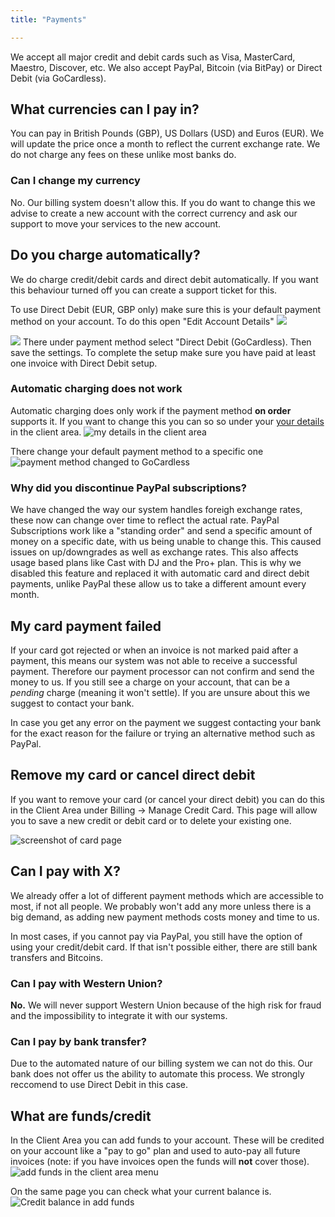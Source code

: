 ```yaml
---
title: "Payments"

---
```

We accept all major credit and debit cards such as Visa, MasterCard, Maestro, Discover, etc. We also accept PayPal, Bitcoin (via BitPay) or Direct Debit (via GoCardless). 

## What currencies can I pay in?

You can pay in British Pounds (GBP), US Dollars (USD) and Euros (EUR). We will update the price once a month to reflect the current exchange rate. We do not charge any fees on these unlike most banks do. 

### Can I change my currency

No. Our billing system doesn't allow this. If you do want to change this we advise to create a new account with the correct currency and ask our support to move your services to the new account. 

## Do you charge automatically?

We do charge credit/debit cards and direct debit automatically. If you want this behaviour turned off you can create a support ticket for this.

To use Direct Debit (EUR, GBP only) make sure this is your default payment method on your account. To do this open "Edit Account Details"
![](https://images.shoutca.st/5c29ba6-Screenshot_from_2017-07-26_11-47-49.png)

![](https://images.shoutca.st/bcff611-Screenshot_from_2017-07-26_11-47-07.png)
There under payment method select "Direct Debit (GoCardless). Then save the settings.
To complete the setup make sure you have paid at least one invoice with Direct Debit setup. 

### Automatic charging does not work

Automatic charging does only work if the payment method **on order** supports it. If you want to change this you can so so under your [your details](https://my.shoutca.st/clientarea.php?action=details) in the client area.
![my details in the client area](https://images.shoutca.st/Screenshot%20from%202018-08-22%2016-46-46.png)

There change your default payment method to a specific one
![payment method changed to GoCardless](https://images.shoutca.st/Screenshot%20from%202018-08-22%2016-47-04.png)

### Why did you discontinue PayPal subscriptions?

We have changed the way our system handles foreigh exchange rates, these now can change over time to reflect the actual rate. PayPal Subscriptions work like a "standing order" and send a specific amount of money on a specific date, with us being unable to change this. This caused issues on up/downgrades as well as exchange rates. This also affects usage based plans like Cast with DJ and the Pro+ plan. This is why we disabled this feature and replaced it with automatic card and direct debit payments, unlike PayPal these allow us to take a different amount every month.

## My card payment failed

If your card got rejected or when an invoice is not marked paid after a payment, this means our system was not able to receive a successful payment. Therefore our payment processor can not confirm and send the money to us. 
If you still see a charge on your account, that can be a *pending* charge (meaning it won't settle). If you are unsure about this we suggest to contact your bank. 

In case you get any error on the payment we suggest contacting your bank for the exact reason for the failure or trying an alternative method such as PayPal.

## Remove my card or cancel direct debit

If you want to remove your card (or cancel your direct debit) you can do this in the Client Area under Billing -> Manage Credit Card. This page will allow you to save a new credit or debit card or to delete your existing one.

![screenshot of card page](https://images.shoutca.st/Screenshot%20from%202018-07-30%2009-55-15.png)

## Can I pay with X?

We already offer a lot of different payment methods which are accessible to most, if not all people. We probably won't add any more unless there is a big demand, as adding new payment methods costs money and time to us.

In most cases, if you cannot pay via PayPal, you still have the option of using your credit/debit card. If that isn't possible either, there are still bank transfers and Bitcoins.

### Can I pay with Western Union?

**No.** We will never support Western Union because of the high risk for fraud and the impossibility to integrate it with our systems.

### Can I pay by bank transfer?

Due to the automated nature of our billing system we can not do this. Our bank does not offer us the ability to automate this process. We strongly reccomend to use Direct Debit in this case.

## What are funds/credit

In the Client Area you can add funds to your account. These will be credited on your account like a "pay to go" plan and used to auto-pay all future invoices (note: if you have invoices open the funds will **not** cover those). 
![add funds in the client area menu](https://images.shoutca.st/b64be2c-Schermafbeelding_2017-03-03_om_09.07.00.png)

On the same page you can check what your current balance is. 
![Credit balance in add funds](https://images.shoutca.st/Screenshot%20from%202018-07-24%2018-14-55.png)

